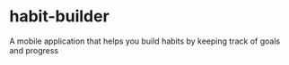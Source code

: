 # habit-builder
A mobile application that helps you build habits by keeping track of goals and progress
